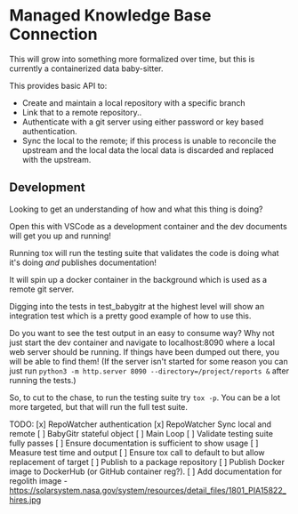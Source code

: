 # Managed Knowledge Base Connection

This will grow into something more formalized over time, but this is currently a containerized data baby-sitter.

This provides basic API to:

* Create and maintain a local repository with a specific branch
* Link that to a remote repository..
* Authenticate with a git server using either password or key based authentication.
* Sync the local to the remote; if this process is unable to reconcile the upstream and the local data the local data is discarded and replaced with the upstream.

## Development

Looking to get an understanding of how and what this thing is doing?

Open this with VSCode as a development container and the dev documents will get you up and running!

Running tox will run the testing suite that validates the code is doing what it's doing *and* publishes documentation!

It will spin up a docker container in the background which is used as a remote git server.

Digging into the tests in test_babygitr at the highest level will show an integration test which is a pretty good example of how to use this.

Do you want to see the test output in an easy to consume way? Why not just start the dev container and navigate to localhost:8090 where a local web server should be running. If things have been dumped out there, you will be able to find them! (If the server isn't started for some reason you can just run `python3 -m http.server 8090 --directory=/project/reports &` after running the tests.)

So, to cut to the chase, to run the testing suite try `tox -p`. You can be a lot more targeted, but that will run the full test suite.


TODO: 
[x] RepoWatcher authentication
[x] RepoWatcher Sync local and remote
[ ] BabyGitr stateful object
[ ] Main Loop
[ ] Validate testing suite fully passes
[ ] Ensure documentation is sufficient to show usage
[ ] Measure test time and output
[ ] Ensure tox call to default to but allow replacement of target
[ ] Publish to a package repository
[ ] Publish Docker image to DockerHub (or GitHub container reg?).
[ ] Add documentation for regolith image - https://solarsystem.nasa.gov/system/resources/detail_files/1801_PIA15822_hires.jpg